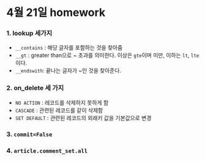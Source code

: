 # 4월 21일 homework

### 1.  lookup 세가지

* `__contains` : 해당 글자를 포함하는 것을 찾아줌
* `__gt` : greater than으로 ~ 초과를 의미한다. 이상은 `gte`이며 미만, 이하는 `lt`, `lte`이다.
* `__endswith`: 끝나는 글자가 ~인 것을 찾아준다.

### 2.  on_delete 세 가지

* `NO ACTION` : 레코드를 삭제하지 못하게 함
* `CASCADE` : 관련된 레코드를 같이 삭제함
* `SET DEFAULT` : 관련된 레코드의 외래키 값을 기본값으로 변경

### 3. `commit=False`



### 4.  `article.comment_set.all`
